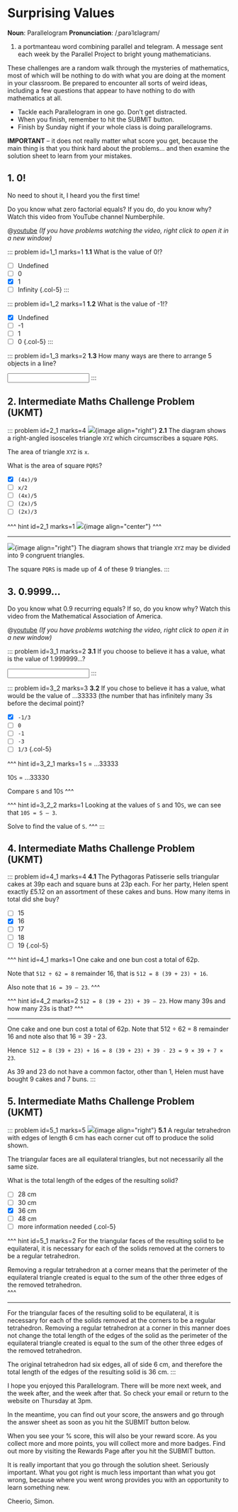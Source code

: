 # Surprising Values

<div class="dictionary">

__Noun__: Parallelogram
__Pronunciation__: /ˌparəˈlɛləɡram/

1. a portmanteau word combining parallel and telegram. A message sent each
week by the Parallel Project to bright young mathematicians.

</div>

These challenges are a random walk through the mysteries of mathematics, most of which will be nothing to do with what you are doing at the moment in your classroom. Be prepared to encounter all sorts of weird ideas, including a few questions that appear to have nothing to do with mathematics at all.

* Tackle each Parallelogram in one go. Don’t get distracted.
* When you finish, remember to hit the SUBMIT button.
*	Finish by Sunday night if your whole class is doing parallelograms.

__IMPORTANT__ – it does not really matter what score you get, because the main thing is that you think hard about the problems... and then examine the solution sheet to learn from your mistakes.


## 1.	0!

No need to shout it, I heard you the first time!  

Do you know what zero factorial equals? If you do, do you know why? Watch this video from YouTube channel Numberphile.

@[youtube](Mfk_L4Nx2ZI?rel=0) _(If you have problems watching the video, right click to open it in a new window)_

::: problem id=1_1 marks=1
__1.1__ What is the value of 0!?

* [ ] Undefined
* [ ] 0
* [x] 1
* [ ] Infinity
{.col-5}
:::

::: problem id=1_2 marks=1
__1.2__ What is the value of -1!?

* [x] Undefined
* [ ] -1
* [ ] 1
* [ ] 0
{.col-5}
:::

::: problem id=1_3 marks=2
__1.3__	How many ways are there to arrange 5 objects in a line?

<input solution="120"/>
:::


## 2.	Intermediate Maths Challenge Problem (UKMT)
<!--- (2001) Q8 --->

::: problem id=2_1 marks=4
![](/resources/11-06-surprising-values/2-diagram.jpg){image align="right"}
__2.1__ The diagram shows a right-angled isosceles triangle `XYZ` which circumscribes a square `PQRS`.  

The area of triangle `XYZ` is `x`.

What is the area of square `PQRS`?

* [x] `(4x)/9`
* [ ] `x/2`
* [ ] `(4x)/5`
* [ ] `(2x)/5`
* [ ] `(2x)/3`

^^^ hint id=2_1 marks=1
![](/resources/11-06-surprising-values/2-diagram-answer.jpg){image align="center"}
^^^

---

![](/resources/11-06-surprising-values/2-diagram-answer.jpg){image align="right"}
The diagram shows that triangle `XYZ` may be divided into 9 congruent triangles.  

The square `PQRS` is made up of 4 of these 9 triangles.
:::


## 3.	0.9999...

Do you know what 0.9 recurring equals? If so, do you know why? Watch this video from the Mathematical Association of America.

@[youtube](x-fUDqXlmHM?rel=0) _(If you have problems watching the video, right click to open it in a new window)_

::: problem id=3_1 marks=2
__3.1__ If you choose to believe it has a value, what is the value of 1.999999...?

<input solution="2"/>
:::

::: problem id=3_2 marks=3
__3.2__ If you chose to believe it has a value, what would be the value of ...33333 (the number that has infinitely many 3s before the decimal point)?

* [x] `-1/3`
* [ ] `0`
* [ ] `-1`
* [ ] `-3`
* [ ] `1/3`
{.col-5}

^^^ hint id=3_2_1 marks=1
`S` = ...33333  

10`S` = ...33330  

Compare `S` and 10`S`
^^^

^^^ hint id=3_2_2 marks=1
Looking at the values of `S` and 10`S`, we can see that `10S = S – 3`.  

Solve to find the value of `S`.
^^^
:::


## 4.	Intermediate Maths Challenge Problem (UKMT)
<!--- (2001) Q16 --->

::: problem id=4_1 marks=4
__4.1__ The Pythagoras Patisserie sells triangular cakes at 39p each and square buns at 23p each. For her party, Helen spent exactly £5.12 on an assortment of these cakes and buns. How many items in total did she buy?

* [ ] 15
* [x] 16
* [ ] 17
* [ ] 18
* [ ] 19
{.col-5}

^^^ hint id=4_1 marks=1
One cake and one bun cost a total of 62p.  

Note that `512 ÷ 62 = 8` remainder 16, that is `512 = 8 (39 + 23) + 16`.  

Also note that `16 = 39 – 23`.
^^^

^^^ hint id=4_2 marks=2
`512 = 8 (39 + 23) + 39 – 23`. How many 39s and how many 23s is that?
^^^

---

One cake and one bun cost a total of 62p. Note that 512 ÷ 62 = 8 remainder 16 and note also that 16 = 39 - 23.  

Hence` 512 = 8 (39 + 23) + 16 = 8 (39 + 23) + 39 - 23 = 9 × 39 + 7 × 23`.  

As 39 and 23 do not have a common factor, other than 1, Helen must have bought 9 cakes and 7 buns.
:::


## 5.	Intermediate Maths Challenge Problem (UKMT)
<!--- (2001) Q22 --->

::: problem id=5_1 marks=5
![](/resources/11-06-surprising-values/5-tetrahedon.jpg){image align="right"}
__5.1__ A regular tetrahedron with edges of length 6 cm has each corner cut off to produce the solid shown.  

The triangular faces are all equilateral triangles, but not necessarily all the same size.  

What is the total length of the edges of the resulting solid?

* [ ] 28 cm
* [ ] 30 cm
* [x] 36 cm
* [ ] 48 cm
* [ ] more information needed
{.col-5}

^^^ hint id=5_1 marks=2
For the triangular faces of the resulting solid to be equilateral, it is necessary for each of the solids removed at the corners to be a regular tetrahedron.  

Removing a regular tetrahedron at a corner means that the perimeter of the equilateral triangle created is equal to the sum of the other three edges of the removed tetrahedron.  
^^^

---

For the triangular faces of the resulting solid to be equilateral, it is necessary for each of the solids removed at the corners to be a regular tetrahedron. Removing a regular tetrahedron at a corner in this manner does not change the total length of the edges of the solid as the perimeter of the equilateral triangle created is equal to the sum of the other three edges of the removed tetrahedron.  

The original tetrahedron had six edges, all of side 6 cm, and therefore the total length of the edges of the resulting solid is 36 cm.
:::


I hope you enjoyed this Parallelogram. There will be more next week, and the week after, and the week after that. So check your email or return to the website on Thursday at 3pm.

In the meantime, you can find out your score, the answers and go through the answer sheet as soon as you hit the SUBMIT button below.

When you see your % score, this will also be your reward score. As you collect more and more points, you will collect more and more badges. Find out more by visiting the Rewards Page after you hit the SUBMIT button.

It is really important that you go through the solution sheet. Seriously important. What you got right is much less important than what you got wrong, because where you went wrong provides you with an opportunity to learn something new.

Cheerio,
Simon.
